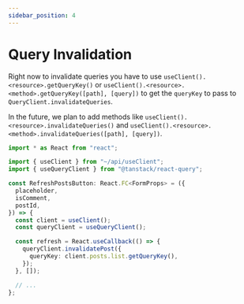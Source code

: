 ```yaml
---
sidebar_position: 4
---
```


# Query Invalidation

Right now to invalidate queries you have to use `useClient().<resource>.getQueryKey()` or `useClient().<resource>.<method>.getQueryKey([path], [query])` to get the `queryKey` to pass to `QueryClient.invalidateQueries`.

In the future, we plan to add methods like `useClient().<resource>.invalidateQueries()` and
`useClient().<resource>.<method>.invalidateQueries([path], [query])`.

```ts
import * as React from "react";

import { useClient } from "~/api/useClient";
import { useQueryClient } from "@tanstack/react-query";

const RefreshPostsButton: React.FC<FormProps> = ({
  placeholder,
  isComment,
  postId,
}) => {
  const client = useClient();
  const queryClient = useQueryClient();

  const refresh = React.useCallback(() => {
    queryClient.invalidatePost({
      queryKey: client.posts.list.getQueryKey(),
    });
  }, []);

  // ...
};
```
